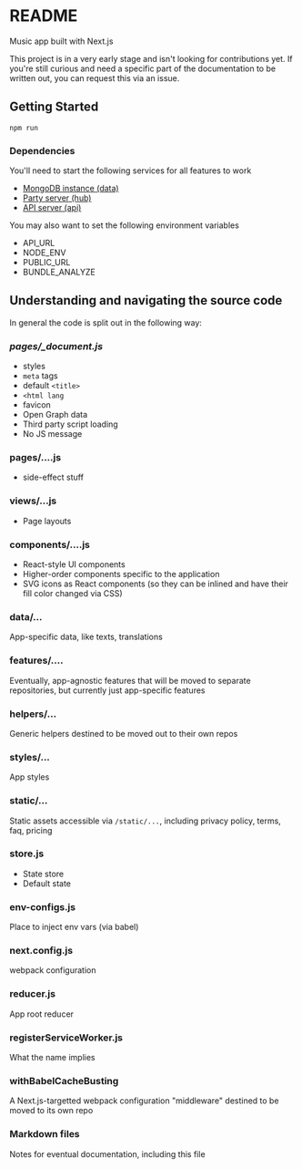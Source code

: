 # README

Music app built with Next.js

This project is in a very early stage and isn't looking for contributions yet. If you're still curious and need a specific part of the documentation to be written out, you can request this via an issue.

## Getting Started

`npm run`

### Dependencies

You'll need to start the following services for all features to work

- [MongoDB instance (data)](https://github.com/shawninder/data)
- [Party server (hub)](https://github.com/shawninder/hub)
- [API server (api)](https://github.com/shawninder/api)

You may also want to set the following environment variables

- API_URL
- NODE_ENV
- PUBLIC_URL
- BUNDLE_ANALYZE

## Understanding and navigating the source code

In general the code is split out in the following way:

### *pages/_document.js*
- styles
- `meta` tags
- default `<title>`
- `<html lang`
- favicon
- Open Graph data
- Third party script loading
- No JS message

### pages/....js
- side-effect stuff

### views/...js
- Page layouts

### components/....js
- React-style UI components
- Higher-order components specific to the application
- SVG icons as React components (so they can be inlined and have their fill color changed via CSS)

### data/...
App-specific data, like texts, translations

### features/....
Eventually, app-agnostic features that will be moved to separate repositories, but currently just app-specific features

### helpers/...
Generic helpers destined to be moved out to their own repos

### styles/...
App styles

### static/...
Static assets accessible via `/static/...`, including privacy policy, terms, faq, pricing

### store.js
- State store
- Default state

### env-configs.js
Place to inject env vars (via babel)

### next.config.js
webpack configuration

### reducer.js
App root reducer

### registerServiceWorker.js
What the name implies

### withBabelCacheBusting
A Next.js-targetted webpack configuration "middleware" destined to be moved to its own repo

### Markdown files
Notes for eventual documentation, including this file
